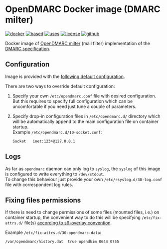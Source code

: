 OpenDMARC Docker image (DMARC milter) 
=====================================

[![docker](https://img.shields.io/badge/image-quay.io%2Finstrumentisto%2Fopendmarc-green.svg)](https://quay.io/repository/instrumentisto/opendmarc)
[![based](https://img.shields.io/badge/based%20on-debian%3Astretch-blue.svg)](https://hub.docker.com/_/debian)
[![uses](https://img.shields.io/badge/uses-s6--overlay-blue.svg)](https://github.com/just-containers/s6-overlay)
[![license](https://img.shields.io/badge/license-MIT-blue.svg)](https://github.com/instrumentisto/docker-mailserver/blob/master/LICENSE.md)
[![github](https://img.shields.io/badge/GitHub-repo-blue.svg)](https://github.com/instrumentisto/docker-mailserver/tree/master/images/opendmarc)

Docker image of [OpenDMARC milter](http://www.trusteddomain.org/opendmarc)
(mail filter) implementation of the [DMARC specification](https://dmarc.org/).



## Configuration

Image is provided with the 
[following default configuration](https://github.com/instrumentisto/docker-mailserver/blob/master/images/opendkim/rootfs/etc/opendmarc.conf).

There are two ways to override default configuration:
 
1.  Specify your own `/etc/opendmarc.conf` file with desired
    configuration. But this requires to specify full configuration which
    can be uncomfortable if you need just tune a couple of parameters.

2.  Specify drop-in configuration files in `/etc/opendmarc.d/` directory
    which will be automatically append to the main configuration file
    on container startup.  
    Example `/etc/opendmarc.d/10-socket.conf`:
    ```
    Socket   inet:1234@127.0.0.1
    ```



## Logs

As far as `opendmarc` daemon can only log to `syslog`,
the `syslog` of this image is configured to write everything to `/dev/stdout`.  
To change this behaviour just provide your own `/etc/rsyslog.d/30-log.conf` file
with correspondent log rules.



## Fixing files permissions

If there is need to change permissions of some files (mounted files, i.e.) 
on container startup, the convenient way to do this will be specifying
`/etc/fix-attrs.d/` file(s)
[according to s6-overlay convention](https://github.com/just-containers/s6-overlay#fixing-ownership--permissions).

Example `/etc/fix-attrs.d/30-opendmarc-data`:
```
/var/opendmarc/history.dat  true opendkim 0644 0755
```
